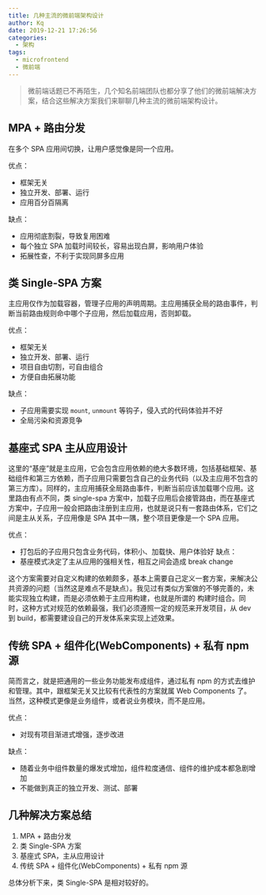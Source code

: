 ```yaml
---
title: 几种主流的微前端架构设计
author: Kq
date: 2019-12-21 17:26:56
categories:
  - 架构
tags:
  - microfrontend
  - 微前端
---
```


> 微前端话题已不再陌生，几个知名前端团队也都分享了他们的微前端解决方案，结合这些解决方案我们来聊聊几种主流的微前端架构设计。

## MPA + 路由分发

在多个 SPA 应用间切换，让用户感觉像是同一个应用。

优点：

- 框架无关
- 独立开发、部署、运行
- 应用百分百隔离

缺点：

- 应用彻底割裂，导致复用困难
- 每个独立 SPA 加载时间较长，容易出现白屏，影响用户体验
- 拓展性查，不利于实现同屏多应用

## 类 Single-SPA 方案

主应用仅作为加载容器，管理子应用的声明周期。主应用捕获全局的路由事件，判断当前路由规则命中哪个子应用，然后加载应用，否则卸载。

优点：

- 框架无关
- 独立开发、部署、运行
- 项目自由切割，可自由组合
- 方便自由拓展功能

缺点：

- 子应用需要实现 `mount`, `unmount` 等钩子，侵入式的代码体验并不好
- 全局污染和资源竞争

## 基座式 SPA 主从应用设计

这里的“基座”就是主应用，它会包含应用依赖的绝大多数环境，包括基础框架、基础组件和第三方依赖，而子应用只需要包含自己的业务代码（以及主应用不包含的第三方库）。同样的，主应用捕获全局路由事件，判断当前应该加载哪个应用。这里路由有点不同，类 single-spa 方案中，加载子应用后会接管路由，而在基座式方案中，子应用一般会把路由注册到主应用，也就是说只有一套路由体系，它们之间是主从关系，子应用像是 SPA 其中一隅，整个项目更像是一个 SPA 应用。

优点：

- 打包后的子应用只包含业务代码，体积小、加载快、用户体验好
  缺点：
- 基座模式决定了主从应用的强相关性，相互之间会造成 break change

这个方案需要对自定义构建的依赖颇多，基本上需要自己定义一套方案，来解决公共资源的问题（当然这是难点不是缺点）。我见过有类似方案做的不够完善的，未能实现独立构建，而是必须依赖于主应用构建，也就是所谓的 构建时组合。同时，这种方式对规范的依赖最强，我们必须遵照一定的规范来开发项目，从 dev 到 build，都需要建设自己的开发体系来实现上述效果。

## 传统 SPA + 组件化(WebComponents) + 私有 npm 源

简而言之，就是把通用的一些业务功能发布成组件，通过私有 npm 的方式去维护和管理。其中，跟框架无关又比较有代表性的方案就属 Web Components 了。当然，这种模式更像是业务组件，或者说业务模块，而不是应用。

优点：

- 对现有项目渐进式增强，逐步改进

缺点：

- 随着业务中组件数量的爆发式增加，组件粒度通信、组件的维护成本都急剧增加
- 不能做到真正的独立开发、测试、部署

## 几种解决方案总结

1. MPA + 路由分发
2. 类 Single-SPA 方案
3. 基座式 SPA，主从应用设计
4. 传统 SPA + 组件化(WebComponents) + 私有 npm 源

总体分析下来，类 Single-SPA 是相对较好的。
